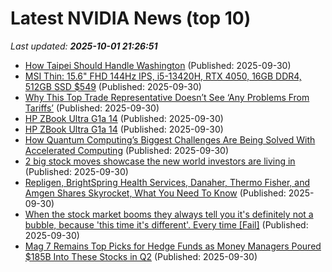 # Latest NVIDIA News (top 10)
_Last updated: **2025-10-01 21:26:51**_

- [How Taipei Should Handle Washington](http://foreignpolicy.com/2025/09/30/taiwan-china-trump-independence-tsmc-semiconductor/) (Published: 2025-09-30)
- [MSI Thin: 15.6" FHD 144Hz IPS, i5-13420H, RTX 4050, 16GB DDR4, 512GB SSD $549](https://slickdeals.net/f/18648961-msi-thin-15-6-fhd-144hz-ips-i5-13420h-rtx-4050-16gb-ddr4-512gb-ssd-549) (Published: 2025-09-30)
- [Why This Top Trade Representative Doesn’t See ‘Any Problems From Tariffs’](https://biztoc.com/x/b0d566b6af50e67d) (Published: 2025-09-30)
- [HP ZBook Ultra G1a 14](https://me.pcmag.com/en/laptops/32552/hp-zbook-ultra-g1a-14) (Published: 2025-09-30)
- [HP ZBook Ultra G1a 14](https://uk.pcmag.com/laptops/160368/hp-zbook-ultra-g1a-14) (Published: 2025-09-30)
- [How Quantum Computing’s Biggest Challenges Are Being Solved With Accelerated Computing](https://blogs.nvidia.com/blog/how-quantum-computings-biggest-challenges-solved-accelerated-computing/) (Published: 2025-09-30)
- [2 big stock moves showcase the new world investors are living in](https://www.businessinsider.com/coreweave-pfizer-stock-crwv-pfe-trumprx-meta-deal-ai-2025-9) (Published: 2025-09-30)
- [Repligen, BrightSpring Health Services, Danaher, Thermo Fisher, and Amgen Shares Skyrocket, What You Need To Know](https://finance.yahoo.com/news/repligen-brightspring-health-services-danaher-200540066.html) (Published: 2025-09-30)
- [When the stock market booms they always tell you it's definitely not a bubble, because 'this time it's different'. Every time [Fail]](https://www.fark.com/comments/13829626/When-stock-market-booms-they-always-tell-you-its-definitely-not-a-bubble-because-this-time-its-different-Every-time) (Published: 2025-09-30)
- [Mag 7 Remains Top Picks for Hedge Funds as Money Managers Poured $185B Into These Stocks in Q2](https://www.ibtimes.com/mag-7-remains-top-picks-hedge-funds-money-managers-poured-185b-these-stocks-q2-3784904) (Published: 2025-09-30)
